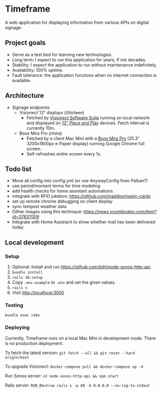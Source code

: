 # Timeframe

A web application for displaying information from various APIs on digital signage.

## Project goals

- Serve as a test bed for learning new technologies.
- Long term: I expect to run this application for years, if not decades.
- Stability: I expect the application to run without maintenance indefinitely.
- Availability: 100% uptime.
- Fault tolerance: the application functions when no internet connection is available.

## Architecture

- Signage endpoints
    - Visionect 13" displays (/thirteen)
        - Fetched by [Visionect Software Suite](https://docs.visionect.com/VisionectSoftwareSuite/index.html) running on local network and displayed on [13" Place and Play](https://www.visionect.com/shop/place-play-13/) devices. Fetch interval is currently 10m.
    - Boox Mira Pro (/mira)
        - Fetched by a client Mac Mini with a [Boox Mira Pro](https://shop.boox.com/products/mira) (25.3" 3200x1800px e-Paper display) running Google Chrome full screen.
        - Self-refreshes entire screen every 1s.

## Todo list

- Move all config into config.yml (or use AnywayConfig from Palkan?)
- use period/moment terms for time modeling
- add health checks for home assistant automations
- integrate with RFID jukebox: https://github.com/maddox/magic-cards
- set up remote chrome debugging on client display
- sync tempest weather data
- Dither images using this technique: https://news.ycombinator.com/item?id=37837009
- Integrate with Home Assistant to show whether mail has been delivered today

## Local development

### Setup

1) Optional: Install and run https://github.com/jishi/node-sonos-http-api.
2) `bundle install`
3) `rails db:setup`
4) Copy `.env.example` to `.env` and set the given values.
5) `rails s`
6) Visit [http://localhost:3000](http://localhost:3000)

### Testing

`bundle exec rake`

### Deploying

Currently, Timeframe runs on a local Mac Mini in development mode. There is no production deployment.

To fetch the latest version: `git fetch --all && git reset --hard origin/main`

To upgrade Visionect: `docker-compose pull && docker-compose up -d`

Run Sonos server: `cd node-sonos-http-api && npm start`

Rails server: `RUN_BG=true rails s -p 80 -b 0.0.0.0 --no-log-to-stdout`
